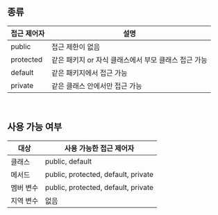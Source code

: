 <br />

## 종류

| 접근 제어자 | 설명                                                 |
| ----------- | ---------------------------------------------------- |
| public      | 접근 제한이 없음                                     |
| protected   | 같은 패키지 or 자식 클래스에서 부모 클래스 접근 가능 |
| default     | 같은 패키지에서 접근 가능                            |
| private     | 같은 클래스 안에서만 접근 가능                       |

<br />

## 사용 가능 여부

| 대상      | 사용 가능한 접근 제어자             |
| --------- | ----------------------------------- |
| 클래스    | public, default                     |
| 메서드    | public, protected, default, private |
| 멤버 변수 | public, protected, default, private |
| 지역 변수 | 없음                                |

<br />
